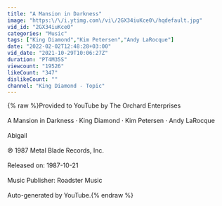 ```yaml
---
title: "A Mansion in Darkness"
image: "https:\/\/i.ytimg.com\/vi\/2GX34iuKce0\/hqdefault.jpg"
vid_id: "2GX34iuKce0"
categories: "Music"
tags: ["King Diamond","Kim Petersen","Andy LaRocque"]
date: "2022-02-02T12:48:28+03:00"
vid_date: "2021-10-29T10:06:27Z"
duration: "PT4M35S"
viewcount: "19526"
likeCount: "347"
dislikeCount: ""
channel: "King Diamond - Topic"
---
```

{% raw %}Provided to YouTube by The Orchard Enterprises<br /><br />A Mansion in Darkness · King Diamond · Kim Petersen · Andy LaRocque<br /><br />Abigail<br /><br />℗ 1987 Metal Blade Records, Inc.<br /><br />Released on: 1987-10-21<br /><br />Music  Publisher: Roadster Music<br /><br />Auto-generated by YouTube.{% endraw %}
